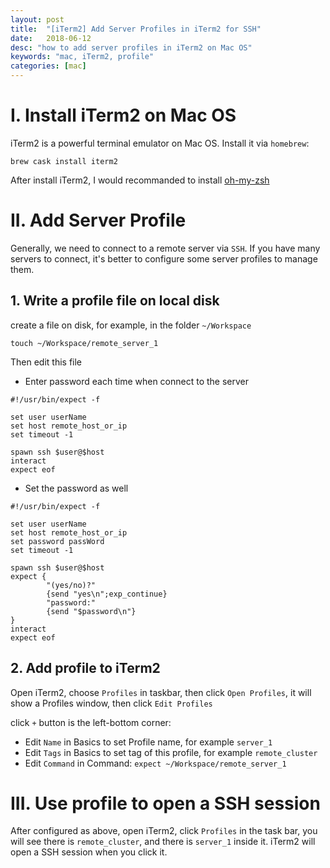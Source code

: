 ```yaml
---
layout: post
title:  "[iTerm2] Add Server Profiles in iTerm2 for SSH"
date:   2018-06-12
desc: "how to add server profiles in iTerm2 on Mac OS"
keywords: "mac, iTerm2, profile"
categories: [mac]
---
```


# I. Install iTerm2 on Mac OS

iTerm2 is a powerful terminal emulator on Mac OS.
Install it via ```homebrew```:

```
brew cask install iterm2
```

After install iTerm2, I would recommanded to install [oh-my-zsh](https://github.com/robbyrussell/oh-my-zsh)

# II. Add Server Profile

Generally, we need to connect to a remote server via ```SSH```. If you have many servers to connect, it's better to configure some server profiles to manage them.

## 1. Write a profile file on local disk

create a file on disk, for example, in the folder ```~/Workspace```
```
touch ~/Workspace/remote_server_1
```

Then edit this file
-   Enter password each time when connect to the server

```
#!/usr/bin/expect -f

set user userName
set host remote_host_or_ip
set timeout -1

spawn ssh $user@$host
interact
expect eof
```

-   Set the password as well

```
#!/usr/bin/expect -f

set user userName
set host remote_host_or_ip
set password passWord
set timeout -1

spawn ssh $user@$host
expect {  
        "(yes/no)?"  
        {send "yes\n";exp_continue}  
        "password:"  
        {send "$password\n"}  
}  
interact
expect eof
```

## 2. Add profile to iTerm2

Open iTerm2, choose ```Profiles``` in taskbar, then click ```Open Profiles```, it will show a Profiles window, then click ```Edit Profiles```

click ```+``` button is the left-bottom corner:

- Edit ```Name``` in Basics to set Profile name, for example ```server_1```
- Edit ```Tags``` in Basics to set tag of this profile, for example ```remote_cluster```
- Edit ```Command``` in Command: ```expect ~/Workspace/remote_server_1```

# III. Use profile to open a SSH session

After configured as above, open iTerm2, click ```Profiles``` in the task bar, you will see there is ```remote_cluster```, and there is ```server_1``` inside it. iTerm2 will open a SSH session when you click it.

